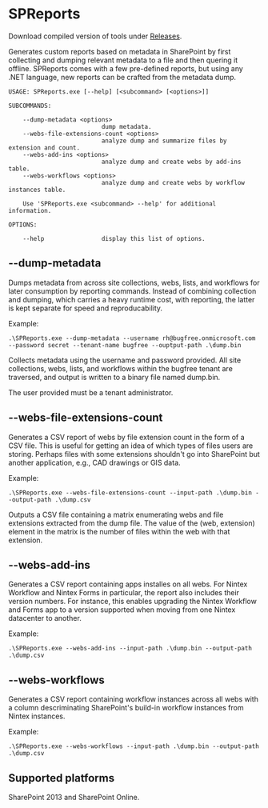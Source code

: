 # SPReports

Download compiled version of tools under [Releases](https://github.com/ronnieholm/Bugfree.SharePoint.DiagnosticTools/releases).

Generates custom reports based on metadata in SharePoint by first
collecting and dumping relevant metadata to a file and then quering it
offline. SPReports comes with a few pre-defined reports, but using any
.NET language, new reports can be crafted from the metadata dump.

```
USAGE: SPReports.exe [--help] [<subcommand> [<options>]]

SUBCOMMANDS:

    --dump-metadata <options>
                          dump metadata.
    --webs-file-extensions-count <options>
                          analyze dump and summarize files by extension and count.
    --webs-add-ins <options>
                          analyze dump and create webs by add-ins table.
    --webs-workflows <options>
                          analyze dump and create webs by workflow instances table.

    Use 'SPReports.exe <subcommand> --help' for additional information.

OPTIONS:

    --help                display this list of options.
```

## --dump-metadata

Dumps metadata from across site collections, webs, lists, and
workflows for later consumption by reporting commands. Instead of
combining collection and dumping, which carries a heavy runtime cost,
with reporting, the latter is kept separate for speed and
reproducability.

Example:

    .\SPReports.exe --dump-metadata --username rh@bugfree.onmicrosoft.com --password secret --tenant-name bugfree --ouptput-path .\dump.bin

Collects metadata using the username and password provided. All site
collections, webs, lists, and workflows within the bugfree tenant are
traversed, and output is written to a binary file named dump.bin.

The user provided must be a tenant administrator.

## --webs-file-extensions-count

Generates a CSV report of webs by file extension count in the form of
a CSV file. This is useful for getting an idea of which types of files
users are storing. Perhaps files with some extensions shouldn't go
into SharePoint but another application, e.g., CAD drawings or GIS
data.

Example:

    .\SPReports.exe --webs-file-extensions-count --input-path .\dump.bin --output-path .\dump.csv

Outputs a CSV file containing a matrix enumerating webs and file
extensions extracted from the dump file. The value of the (web,
extension) element in the matrix is the number of files within the web
with that extension.

## --webs-add-ins

Generates a CSV report containing apps installes on all webs. For
Nintex Workflow and Nintex Forms in particular, the report also
includes their version numbers. For instance, this enables upgrading
the Nintex Workflow and Forms app to a version supported when moving
from one Nintex datacenter to another.

Example:

    .\SPReports.exe --webs-add-ins --input-path .\dump.bin --output-path .\dump.csv

## --webs-workflows

Generates a CSV report containing workflow instances across all webs
with a column descriminating SharePoint's build-in workflow instances
from Nintex instances.

Example:

    .\SPReports.exe --webs-workflows --input-path .\dump.bin --output-path .\dump.csv

## Supported platforms

SharePoint 2013 and SharePoint Online.